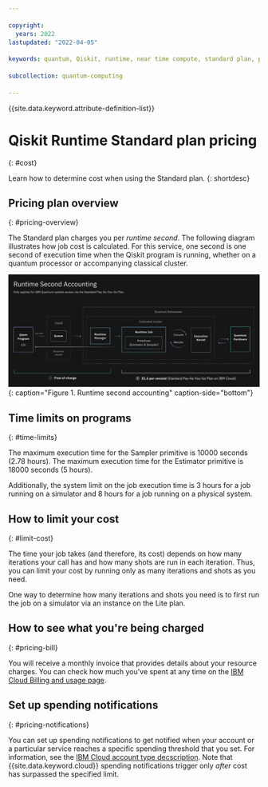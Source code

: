 ```yaml
---

copyright:
  years: 2022
lastupdated: "2022-04-05"

keywords: quantum, Qiskit, runtime, near time compute, standard plan, pay-as-you-go

subcollection: quantum-computing

---
```


{{site.data.keyword.attribute-definition-list}}


# Qiskit Runtime Standard plan pricing
{: #cost}

Learn how to determine cost when using the Standard plan.
{: shortdesc}

## Pricing plan overview
{: #pricing-overview}

The Standard plan charges you per _runtime second_. The following diagram illustrates how job cost is calculated. For this service, one second is one second of execution time when the Qiskit program is running, whether on a quantum processor or accompanying classical cluster.

![This diagram shows that everything before the program starts (such as queuing) is free.  The Once the job starts, it costs $1.60 per second.](images/Runtime_Accounting_Diagram.png "Runtime second accounting"){: caption="Figure 1. Runtime second accounting" caption-side="bottom"}

## Time limits on programs
{: #time-limits}

The maximum execution time for the Sampler primitive is 10000 seconds (2.78 hours). The maximum execution time for the Estimator primitive is 18000 seconds (5 hours).

Additionally, the system limit on the job execution time is 3 hours for a job running on a simulator and 8 hours for a job running on a physical system.

## How to limit your cost
{: #limit-cost}

The time your job takes (and therefore, its cost) depends on how many iterations your call has and how many shots are run in each iteration.  Thus, you can limit your cost by running only as many iterations and shots as you need.

One way to determine how many iterations and shots you need is to first run the job on a simulator via an instance on the Lite plan.

## How to see what you're being charged
{: #pricing-bill}

You will receive a monthly invoice that provides details about your resource charges. You can check how much you've spent at any time on the [IBM Cloud Billing and usage page](https://cloud.ibm.com/billing).

## Set up spending notifications
{: #pricing-notifications}

You can set up spending notifications to get notified when your account or a particular service reaches a specific spending threshold that you set. For information, see the [IBM Cloud account type decscription](https://cloud.ibm.com/docs/account?topic=account-accounts). Note that {{site.data.keyword.cloud}} spending notifications trigger only _after_ cost has surpassed the specified limit.
